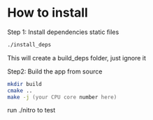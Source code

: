 # How to install

Step 1:
Install dependencies static files
```zsh
./install_deps
```
This will create a build_deps folder, just ignore it

Step2:
Build the app from source
```zsh
mkdir build
cmake ..
make -j (your CPU core number here)
```

run ./nitro to test
